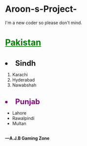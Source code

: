 # Aroon-s-Project-
I'm a new coder so please don't mind.

<html>
<head>
  <title>A.J.B Gaming Zone</title>
</head>
<body>
  <h1><font color="Green"><u> Pakistan </u></font></h1>
  <br>
  <font size="5"><li><b>Sindh</b></li></font>
  <ol>
    <li>Karachi</li>
    <li>Hyderabad</li>
    <li>Nawabshah</li>
  </ol>
  <br>
  <font size="5"><font color="Purple"><b><li>Punjab
  </li></b>
  </font></font>
  <ul>
    <li>Lahore</li>
    <li>Rawalpindi</li>
    <li>Multan</li>
  </ul>
  <br>
  <b>—A.J.B Gaming Zone</b>
</body>
</html>

